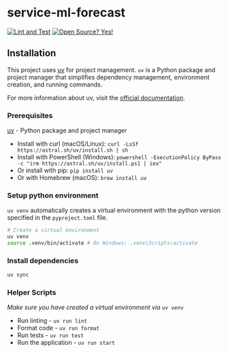 # service-ml-forecast
[![Lint and Test](https://github.com/openremote/service-ml-forecast/actions/workflows/ci.yml/badge.svg)](https://github.com/openremote/service-ml-forecast/actions/workflows/ci.yml?query=branch%3Amain)
[![Open Source? Yes!](https://badgen.net/badge/Open%20Source%20%3F/Yes%21/blue?icon=github)](https://github.com/Naereen/badges/)

## Installation
This project uses [uv](https://docs.astral.sh/uv/) for project management. `uv` is a Python package and project manager that simplifies dependency management, environment creation, and running commands.

For more information about uv, visit the [official documentation](https://docs.astral.sh/uv/).

### Prerequisites
[uv](https://docs.astral.sh/uv/) - Python package and project manager
- Install with curl (macOS/Linux): `curl -LsSf https://astral.sh/uv/install.sh | sh`
- Install with PowerShell (Windows): `powershell -ExecutionPolicy ByPass -c "irm https://astral.sh/uv/install.ps1 | iex"`
- Or install with pip: `pip install uv`
- Or with Homebrew (macOS): `brew install uv`

### Setup python environment
`uv venv` automatically creates a virtual environment with the python version specified in the `pyproject.toml` file.

```bash
# Create a virtual environment
uv venv
source .venv/bin/activate # On Windows: .venv\Scripts\activate
```

### Install dependencies
```bash
uv sync
```

### Helper Scripts
*Make sure you have created a virtual environment via `uv venv`*
- Run linting - `uv run lint`
- Format code - `uv run format`
- Run tests - `uv run test`
- Run the application - `uv run start`


